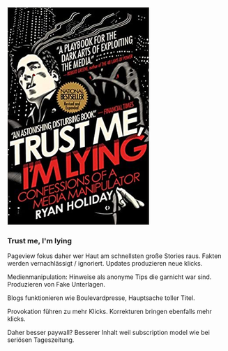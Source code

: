 ![cover](cover.jpg)

### Trust me, I'm lying

Pageview fokus daher wer Haut am schnellsten große Stories raus. Fakten werden vernachlässigt / ignoriert.
Updates produzieren neue klicks.

Medienmanipulation:
Hinweise als anonyme Tips die garnicht war sind. Produzieren von Fake Unterlagen.

Blogs funktionieren wie Boulevardpresse, Hauptsache toller Titel. 

Provokation führen zu mehr Klicks. Korrekturen bringen ebenfalls mehr klicks.

Daher besser paywall? 
Besserer Inhalt weil subscription model wie bei seriösen Tageszeitung.
